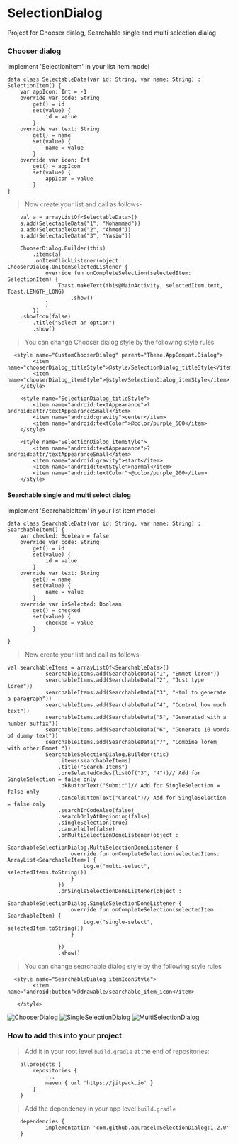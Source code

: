 # SelectionDialog
Project for Chooser dialog, Searchable single and multi selection dialog

### Chooser dialog
Implement 'SelectionItem' in your list item model

```
data class SelectableData(var id: String, var name: String) : SelectionItem() {
    var appIcon: Int = -1
    override var code: String
        get() = id
        set(value) {
            id = value
        }
    override var text: String
        get() = name
        set(value) {
            name = value
        }
    override var icon: Int
        get() = appIcon
        set(value) {
            appIcon = value
        }
}
```
>Now create your list and call as follows-
```
    val a = arrayListOf<SelectableData>()
    a.add(SelectableData("1", "Mohammad"))
    a.add(SelectableData("2", "Ahmed"))
    a.add(SelectableData("3", "Yasin"))

    ChooserDialog.Builder(this)
        .items(a)
        .onItemClickListener(object : ChooserDialog.OnItemSelectedListener {
            override fun onCompleteSelection(selectedItem: SelectionItem) {
                Toast.makeText(this@MainActivity, selectedItem.text, Toast.LENGTH_LONG)
                    .show()
            }
        })
	.showIcon(false)
        .title("Select an option")
        .show()
```
> You can change Chooser dialog style by the following style rules
```
  <style name="CustomChooserDialog" parent="Theme.AppCompat.Dialog">
        <item name="chooserDialog_titleStyle">@style/SelectionDialog_titleStyle</item>
        <item name="chooserDialog_itemStyle">@style/SelectionDialog_itemStyle</item>
    </style>

    <style name="SelectionDialog_titleStyle">
        <item name="android:textAppearance">?android:attr/textAppearanceSmall</item>
        <item name="android:gravity">center</item>
        <item name="android:textColor">@color/purple_500</item>
    </style>

    <style name="SelectionDialog_itemStyle">
        <item name="android:textAppearance">?android:attr/textAppearanceSmall</item>
        <item name="android:gravity">start</item>
        <item name="android:textStyle">normal</item>
        <item name="android:textColor">@color/purple_200</item>
    </style>
```
#### Searchable single and multi select dialog
Implement 'SearchableItem' in your list item model
```
data class SearchableData(var id: String, var name: String) : SearchableItem() {
    var checked: Boolean = false
    override var code: String
        get() = id
        set(value) {
            id = value
        }
    override var text: String
        get() = name
        set(value) {
            name = value
        }
    override var isSelected: Boolean
        get() = checked
        set(value) {
            checked = value
        }

}
```
>Now create your list and call as follows-
```
val searchableItems = arrayListOf<SearchableData>()
            searchableItems.add(SearchableData("1", "Emmet lorem"))
            searchableItems.add(SearchableData("2", "Just type lorem"))
            searchableItems.add(SearchableData("3", "Html to generate a paragraph"))
            searchableItems.add(SearchableData("4", "Control how much text"))
            searchableItems.add(SearchableData("5", "Generated with a number suffix"))
            searchableItems.add(SearchableData("6", "Generate 10 words of dummy text"))
            searchableItems.add(SearchableData("7", "Combine lorem with other Emmet "))
            SearchableSelectionDialog.Builder(this)
                .items(searchableItems)
                .title("Search Items")
                .preSelectedCodes(listOf("3", "4"))// Add for SingleSelection = false only
                .okButtonText("Submit")// Add for SingleSelection = false only
                .cancelButtonText("Cancel")// Add for SingleSelection = false only
                .searchInCodeAlso(false)
                .searchOnlyAtBeginning(false)
                .singleSelection(true)
                .cancelable(false)
                .onMultiSelectionDoneListener(object :
                    SearchableSelectionDialog.MultiSelectionDoneListener {
                    override fun onCompleteSelection(selectedItems: ArrayList<SearchableItem>) {
                        Log.e("multi-select", selectedItems.toString())
                    }
                })
                .onSingleSelectionDoneListener(object :
                    SearchableSelectionDialog.SingleSelectionDoneListener {
                    override fun onCompleteSelection(selectedItem: SearchableItem) {
                        Log.e("single-select", selectedItem.toString())
                    }

                })
                .show()
```
> You can change searchable dialog style by the following style rules
```
  <style name="SearchableDialog_itemIconStyle">
        <item name="android:button">@drawable/searchable_item_icon</item>

   </style>
```
![ChooserDialog](https://user-images.githubusercontent.com/37567521/174001918-ff764a92-894b-4467-a380-8565170f45a8.png)
![SingleSelectionDialog](https://user-images.githubusercontent.com/37567521/174002002-102d9f2e-9929-4752-9aa5-ebf8a12e97af.png)
![MultiSelectionDialog](https://user-images.githubusercontent.com/37567521/174002021-fbe0776a-26d8-4e18-8f7b-949fc7fa69e8.png)

### How to add this into your project
>Add it in your root level `build.gradle` at the end of repositories:
```
	allprojects {
		repositories {
			...
			maven { url 'https://jitpack.io' }
		}
	}
```
>Add the dependency in your app level `build.gradle`
```
	dependencies {
	        implementation 'com.github.aburasel:SelectionDialog:1.2.0'
	}


```
